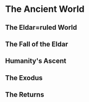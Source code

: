 # The Ancient World

## The Eldar=ruled World

## The Fall of the Eldar

## Humanity's Ascent

## The Exodus

## The Returns
